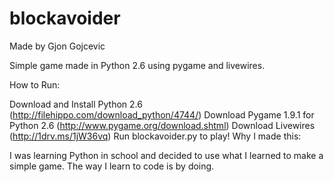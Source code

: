 blockavoider
============

Made by Gjon Gojcevic

Simple game made in Python 2.6 using pygame and livewires.

How to Run:

Download and Install Python 2.6 (http://filehippo.com/download_python/4744/)
Download Pygame 1.9.1 for Python 2.6 (http://www.pygame.org/download.shtml)
Download Livewires (http://1drv.ms/1jW36vq)
Run blockavoider.py to play!
Why I made this:

I was learning Python in school and decided to use what I learned to make a simple game. The way I learn to code is by doing.
